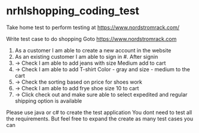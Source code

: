 # nrhlshopping_coding_test
Take home test to perform testing at https://www.nordstromrack.com/


Write test case to do shopping
Goto https://www.nordstromrack.com
1. As a customer I am able to create a new account in the website
2. As an existing customer I am able to sign in
#. After signin 
3.	-> Check I am able to add jeans with size Medium add to cart
4.	-> Check I am able to add  T-shirt Color - gray and size - medium to the cart
5.	-> Check the sorting based on price for shoes work
6.	-> Check I am able to add frye shoe size 10 to cart
7.	-> Click check out and make sure able to select expedited and regular shipping option is available

Please use java or c# to create the test application
You dont need to test all the requirements. But feel free to expand the create as many test cases you can
